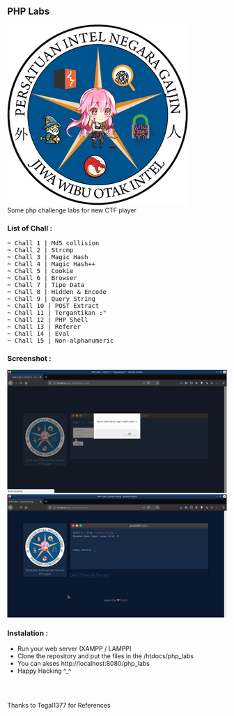 
## PHP Labs

![Screenshoot](img/logo.png)
<br>
Some php challenge labs for new CTF player 

### List of Chall :
<pre>
~ Chall 1 | Md5 collision
~ Chall 2 | Strcmp
~ Chall 3 | Magic Hash
~ Chall 4 | Magic Hash++ 
~ Chall 5 | Cookie
~ Chall 6 | Browser
~ Chall 7 | Tipe Data
~ Chall 8 | Hidden & Encode
~ Chall 9 | Query String
~ Chall 10 | POST Extract
~ Chall 11 | Tergantikan :"
~ Chall 12 | PHP Shell
~ Chall 13 | Referer
~ Chall 14 | Eval
~ Chall 15 | Non-alphanumeric 
</pre>

### Screenshot :
![Screenshoot](img/Screenshot_php_labs.png)<br>
![Screenshoot](img/Screenshot_php_labs-2.png)

### Instalation :
<ul>
  <li>Run your web server (XAMPP / LAMPP)</li>
  <li>Clone the repository and put the files in the /htdocs/php_labs</li>
  <li>You can akses http://localhost:8080/php_labs</li>
  <li>Happy Hacking ^_^</li>
</ul>

<br>
<br>

Thanks to Tegal1377 for References
